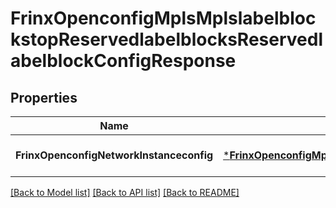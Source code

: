 # FrinxOpenconfigMplsMplslabelblockstopReservedlabelblocksReservedlabelblockConfigResponse

## Properties
Name | Type | Description | Notes
------------ | ------------- | ------------- | -------------
**FrinxOpenconfigNetworkInstanceconfig** | [***FrinxOpenconfigMplsMplslabelblockstopReservedlabelblocksReservedlabelblockConfig**](frinx.openconfig.mpls.mplslabelblockstop.reservedlabelblocks.reservedlabelblock.Config.md) |  | [optional] [default to null]

[[Back to Model list]](../README.md#documentation-for-models) [[Back to API list]](../README.md#documentation-for-api-endpoints) [[Back to README]](../README.md)


